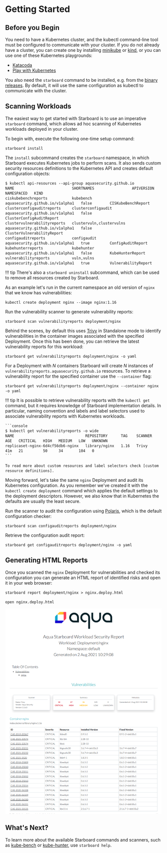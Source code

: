 # Getting Started

## Before you Begin

You need to have a Kubernetes cluster, and the kubectl command-line tool must be configured to communicate with your
cluster. If you do not already have a cluster, you can create one by installing [minikube] or [kind], or you can use one
of these Kubernetes playgrounds:

* [Katacoda](https://www.katacoda.com/courses/kubernetes/playground)
* [Play with Kubernetes](http://labs.play-with-k8s.com/)

You also need the `starboard` command to be installed, e.g. from the [binary releases](./installation/binary-releases.md).
By default, it will use the same configuration as kubectl to communicate with the cluster.

## Scanning Workloads

The easiest way to get started with Starboard is to use an imperative `starboard` command, which allows ad hoc scanning
of Kubernetes workloads deployed in your cluster.

To begin with, execute the following one-time setup command:

```
starboard install
```

The `install` subcommand creates the `starboard` namespace, in which Starboard executes Kubernetes jobs to perform
scans. It also sends custom security resources definitions to the Kubernetes API and creates default configuration
objects:

```console
$ kubectl api-resources --api-group aquasecurity.github.io
NAME                          SHORTNAMES                 APIVERSION                        NAMESPACED   KIND
ciskubebenchreports           kubebench                  aquasecurity.github.io/v1alpha1   false        CISKubeBenchReport
clusterconfigauditreports     clusterconfigaudit         aquasecurity.github.io/v1alpha1   false        ClusterConfigAuditReport
clustervulnerabilityreports   clustervuln,clustervulns   aquasecurity.github.io/v1alpha1   false        ClusterVulnerabilityReport
configauditreports            configaudit                aquasecurity.github.io/v1alpha1   true         ConfigAuditReport
kubehunterreports             kubehunter                 aquasecurity.github.io/v1alpha1   false        KubeHunterReport
vulnerabilityreports          vuln,vulns                 aquasecurity.github.io/v1alpha1   true         VulnerabilityReport
```

!!! tip
    There's also a `starboard uninstall` subcommand, which can be used to remove all resources created by Starboard.

As an example let's run in the current namespace an old version of `nginx` that we know has vulnerabilities:

```
kubectl create deployment nginx --image nginx:1.16
```

Run the vulnerability scanner to generate vulnerability reports:

```
starboard scan vulnerabilityreports deployment/nginx
```

Behind the scenes, by default this uses [Trivy] in Standalone mode to identify vulnerabilities in the container
images associated with the specified Deployment. Once this has been done, you can retrieve the latest vulnerability
reports for this workload:

```
starboard get vulnerabilityreports deployment/nginx -o yaml
```

For a Deployment with *N* containers Starboard will create *N* instances of `vulnerabilityreports.aquasecurity.github.io`
resources. To retrieve a vulnerability report for the specified container use the `--container` flag:

```
starboard get vulnerabilityreports deployment/nginx --container nginx -o yaml
```

!!! tip
    It is possible to retrieve vulnerability reports with the `kubectl get` command, but it requires knowledge of
    Starboard implementation details. In particular, naming convention and labels and label selectors used to associate
    vulnerability reports with Kubernetes workloads.

    ```console
    $ kubectl get vulnerabilityreports -o wide
    NAME                                REPOSITORY      TAG    SCANNER   AGE   CRITICAL   HIGH   MEDIUM   LOW   UNKNOWN
    replicaset-nginx-6d4cf56db6-nginx   library/nginx   1.16   Trivy     41m   21         50     34       104   0
    ```

    To read more about custom resources and label selectors check [custom resource definitions].

Moving forward, let's take the same `nginx` Deployment and audit its Kubernetes configuration. As you remember we've
created it with the `kubectl create deployment` command which applies the default settings to the deployment descriptors.
However, we also know that in Kubernetes the defaults are usually the least secure.

Run the scanner to audit the configuration using [Polaris], which is the default configuration checker:

```
starboard scan configauditreports deployment/nginx
```

Retrieve the configuration audit report:

```
starboard get configauditreports deployment/nginx -o yaml
```

## Generating HTML Reports

Once you scanned the `nginx` Deployment for vulnerabilities and checked its configuration you can generate an HTML
report of identified risks and open it in your web browser:

```
starboard report deployment/nginx > nginx.deploy.html
```

```
open nginx.deploy.html
```

![Aqua Starboard Workload Security HTML Report](../images/html-report.png)

## What's Next?

To learn more about the available Starboard commands and scanners, such as [kube-bench] or [kube-hunter], use
`starboard help`.

[Trivy]: ./../integrations/vulnerability-scanners/trivy.md
[Polaris]: ./../integrations/config-checkers/polaris.md
[custom resource definitions]: ./../crds/index.md
[Katacoda]: https://www.katacoda.com/courses/kubernetes/playground/
[Play with Kubernetes]: http://labs.play-with-k8s.com/
[minikube]: https://minikube.sigs.k8s.io/docs/
[kind]: https://kind.sigs.k8s.io/docs/
[kube-bench]: https://github.com/aquasecurity/kube-bench
[kube-hunter]: https://github.com/aquasecurity/kube-hunter
